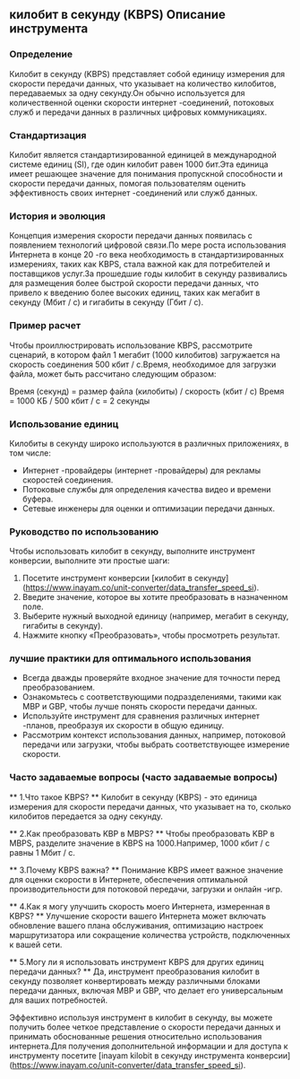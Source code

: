 ## килобит в секунду (KBPS) Описание инструмента

### Определение
Килобит в секунду (KBPS) представляет собой единицу измерения для скорости передачи данных, что указывает на количество килобитов, передаваемых за одну секунду.Он обычно используется для количественной оценки скорости интернет -соединений, потоковых служб и передачи данных в различных цифровых коммуникациях.

### Стандартизация
Килобит является стандартизированной единицей в международной системе единиц (SI), где один килобит равен 1000 бит.Эта единица имеет решающее значение для понимания пропускной способности и скорости передачи данных, помогая пользователям оценить эффективность своих интернет -соединений или служб данных.

### История и эволюция
Концепция измерения скорости передачи данных появилась с появлением технологий цифровой связи.По мере роста использования Интернета в конце 20 -го века необходимость в стандартизированных измерениях, таких как KBPS, стала важной как для потребителей и поставщиков услуг.За прошедшие годы килобит в секунду развивались для размещения более быстрой скорости передачи данных, что привело к введению более высоких единиц, таких как мегабит в секунду (Мбит / с) и гигабиты в секунду (Гбит / с).

### Пример расчет
Чтобы проиллюстрировать использование KBPS, рассмотрите сценарий, в котором файл 1 мегабит (1000 килобитов) загружается на скорость соединения 500 кбит / с.Время, необходимое для загрузки файла, может быть рассчитано следующим образом:

Время (секунд) = размер файла (килобиты) / скорость (кбит / с)
Время = 1000 КБ / 500 кбит / с = 2 секунды

### Использование единиц
Килобиты в секунду широко используются в различных приложениях, в том числе:
- Интернет -провайдеры (интернет -провайдеры) для рекламы скоростей соединения.
- Потоковые службы для определения качества видео и времени буфера.
- Сетевые инженеры для оценки и оптимизации передачи данных.

### Руководство по использованию
Чтобы использовать килобит в секунду, выполните инструмент конверсии, выполните эти простые шаги:
1. Посетите инструмент конверсии [килобит в секунду] (https://www.inayam.co/unit-converter/data_transfer_speed_si).
2. Введите значение, которое вы хотите преобразовать в назначенном поле.
3. Выберите нужный выходной единицу (например, мегабит в секунду, гигабиты в секунду).
4. Нажмите кнопку «Преобразовать», чтобы просмотреть результат.

### лучшие практики для оптимального использования
- Всегда дважды проверяйте входное значение для точности перед преобразованием.
- Ознакомьтесь с соответствующими подразделениями, такими как MBP и GBP, чтобы лучше понять скорости передачи данных.
- Используйте инструмент для сравнения различных интернет -планов, преобразуя их скорости в общую единицу.
- Рассмотрим контекст использования данных, например, потоковой передачи или загрузки, чтобы выбрать соответствующее измерение скорости.

### Часто задаваемые вопросы (часто задаваемые вопросы)

** 1.Что такое KBPS? **
Килобит в секунду (KBPS) - это единица измерения для скорости передачи данных, что указывает на то, сколько килобитов передается за одну секунду.

** 2.Как преобразовать KBP в MBPS? **
Чтобы преобразовать KBP в MBPS, разделите значение в KBPS на 1000.Например, 1000 кбит / с равны 1 Мбит / с.

** 3.Почему KBPS важна? **
Понимание KBPS имеет важное значение для оценки скорости в Интернете, обеспечения оптимальной производительности для потоковой передачи, загрузки и онлайн -игр.

** 4.Как я могу улучшить скорость моего Интернета, измеренная в KBPS? **
Улучшение скорости вашего Интернета может включать обновление вашего плана обслуживания, оптимизацию настроек маршрутизатора или сокращение количества устройств, подключенных к вашей сети.

** 5.Могу ли я использовать инструмент KBPS для других единиц передачи данных? **
Да, инструмент преобразования килобит в секунду позволяет конвертировать между различными блоками передачи данных, включая MBP и GBP, что делает его универсальным для ваших потребностей.

Эффективно используя инструмент в килобит в секунду, вы можете получить более четкое представление о скорости передачи данных и принимать обоснованные решения относительно использования интернета.Для получения дополнительной информации и для доступа к инструменту посетите [inayam kilobit в секунду инструмента конверсии] (https://www.inayam.co/unit-converter/data_transfer_speed_si).